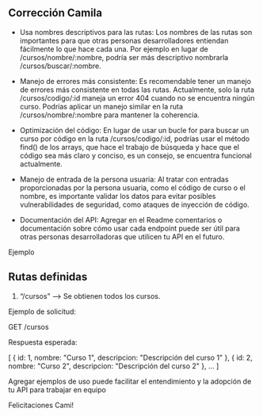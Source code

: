 ## Corrección Camila

- Usa nombres descriptivos para las rutas: Los nombres de las rutas son importantes para que otras personas desarrolladores entiendan fácilmente lo que hace cada una. Por ejemplo en lugar de /cursos/nombre/:nombre, podría ser más descriptivo nombrarla /cursos/buscar/:nombre.

- Manejo de errores más consistente: Es recomendable tener un manejo de errores más consistente en todas las rutas. Actualmente, solo la ruta /cursos/codigo/:id maneja un error 404 cuando no se encuentra ningún curso. Podrías aplicar un manejo similar en la ruta /cursos/nombre/:nombre para mantener la coherencia.

- Optimización del código: En lugar de usar un bucle for para buscar un curso por código en la ruta /cursos/codigo/:id, podrías usar el método find() de los arrays, que hace el trabajo de búsqueda y hace que el código sea más claro y conciso, es un consejo, se encuentra funcional actualmente.

- Manejo de entrada de la persona usuaria: Al tratar con entradas proporcionadas por la persona usuaria, como el código de curso o el nombre, es importante validar los datos para evitar posibles vulnerabilidades de seguridad, como ataques de inyección de código.

- Documentación del API: Agregar en el Readme comentarios o documentación sobre cómo usar cada endpoint puede ser útil para otras personas desarrolladoras que utilicen tu API en el futuro.

Ejemplo

## Rutas definidas

  1. “/cursos”  --> Se obtienen todos los cursos.

Ejemplo de solicitud:

GET /cursos


Respuesta esperada:

[
{ id: 1, nombre: "Curso 1", descripcion: "Descripción del curso 1" },
{ id: 2, nombre: "Curso 2", descripcion: "Descripción del curso 2" },
...
]


Agregar ejemplos de uso puede facilitar el entendimiento y la adopción de tu API para trabajar en equipo

Felicitaciones Cami!